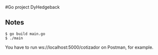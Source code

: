 #Go project DyHedgeback
## Notes

```console
$ go build main.go
$ ./main
```

You have to run ws://localhost:5000/cotizador on Postman, for example.